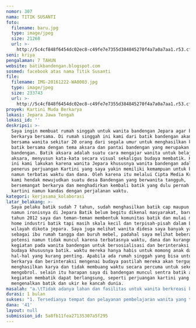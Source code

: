 ```yaml
---
nomor: 307
nama: TITIK SUSANTI
foto:
  filename: baru.jpg
  type: image/jpeg
  size: 21268
  url: >-
    http://5c4cf848f6454dc02ec8-c49fe7e7355d384845270f4a7a0a7aa1.r53.cf2.rackcdn.com/5c0bdcd7-be91-4bad-bcec-7c74c5f5502a/baru.jpg
seni: kriya
pengalaman: 7 TAHUN
website: batikbandengan.blogspot.com
sosmed: facebook atas nama Titik Susanti
file:
  filename: IMG-20161222-WA0003.jpg
  type: image/jpeg
  size: 233743
  url: >-
    http://5c4cf848f6454dc02ec8-c49fe7e7355d384845270f4a7a0a7aa1.r53.cf2.rackcdn.com/718b25dc-16b1-4b59-afe9-1270bd78837f/IMG-20161222-WA0003.jpg
proyek: Kartini Muda Berkarya
lokasi: Jepara Jawa Tengah
lokasi_id: ''
deskripsi: >-
  Saya ingin membuat rumah singgah untuk wanita bandengan Jepara agar bisa
  berkarya bersama. Di rumah singgah ini kami dari batik bandengan akan berkarya
  bersama wanita sekitar 20 orang dari segala umur untuk menghasilkan karya
  batik bersama dengan tema aksara dan pantai bandengan yang merupakan icon desa
  bandengan. Batik aksara adalah suatu cara mengajar wanita untuk belajar
  aksara, menyusun kata-kata secara visual sekaligus budaya membatik. Kegiatan
  ini kami lakukan karena wanita Jepara khususnya wanita bandengan adalah
  penerus perjuangan Kartini yang saya yakin memiliki kemampuan untuk berkarya
  namun terbatas waktu dan dana. Oleh karena itu melalui Cipta Media Kreasi ini
  kami hendak mewujudkan suatu desa Bandengan yang berwanita tangguh,
  bersemangat berkarya dan menghadirkan kembali batik yang dulu pernah diusung
  kartini namun kandas dengan perjalanan waktu.
kategori: kerjasama_kolaborasi
latar_belakang: >-
  Saya pelaku batik sudah 7 tahun, sudah menghasilkan batik cap maupun tulis,
  namun ironisnya di Jepara Batik belum begitu dikenal masyarakat, baru sekitar
  tahun 2012 saya dan teman-teman membentuk komunitas batik dan mulai muncul
  home industri batik tapi masih skala kecil dan terpisah-pisah dalam berbagai
  wilayah dikota jepara. Saya juga melihat wanita didesa saya banyak yang hanya
  sebagai ibu rumah tangga dan buruh mebel, padahal saya melihat beberapa
  potensi namun tidak muncul karena terbatasnya waktu, dana dan kurangnya
  kegiatan pada wanita bandengan untuk bersosialisasi dan berinteraksi mengenai
  budaya khususnya batik. waktu mereka hanya habis untuk momong anak dan jagong
  hal-hal yang kurang penting. Apabila ada rumah singgah yang bisa untuk mereka
  berkarya dan berinteraksi mengenai budaya pastilah mereka akan tergugah untuk
  menghasilkan karya dan tidak membuang waktu secara percuma untuk sekedar
  mengobrol. selain itu harapan saya di bandengan muncul sentra batik agar
  kegiatan membatik dapat berlangsung, seperti perjuangan kartini yang telah
  mengenalkan batik dan ukir ke kancah dunia.
masalah: "a.\tTidak adanya lahan dan fasilitas untuk wanita berkreasi batik\r\nb.\tTidak adanya lahan untuk wanita bersharing dan saling mengemukakan pendapat\r\nc.\tKurangnya kesadaran wanita untuk mencoba sesuatu yang inovatif, rasa ingin belajar dan keinginan untuk memajukan diri\r\nd.\tKurangnya rasa percaya diri wanita untuk memulai usaha baru \r\ne.\tKeterbatasan alat dan bahan untuk pelatihan yang akan dilaksanakan secara berkesinambungan"
durasi: 1 bulan
sukses: "1. Tersedianya tempat dan pelayanan pembelajaran wanita yang tumbuh dan berkembang berbasis pada inisiatif, partisipasi, potensi dan  kebutuhan suatu komunitas melalui pelatihan membatik,\r\n2.\tWanita Jepara mampu menghasilkan karya batik aksara\r\n3.\tTerbangunnya tradisi kemandirian lewat kewirausahaan dalam bidang batik. \r\n4.\tAdanya lahan untuk wanita Bandengan Jepara berkreasi dan berkarya batik\r\n"
dana: '41'
layout: null
submission_id: 5a8fb11fea27135307a5f295
---
```

